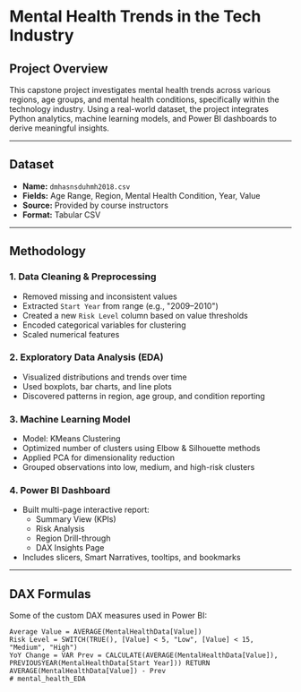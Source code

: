 #  Mental Health Trends in the Tech Industry

## Project Overview

This capstone project investigates mental health trends across various regions, age groups, and mental health conditions, specifically within the technology industry. Using a real-world dataset, the project integrates Python analytics, machine learning models, and Power BI dashboards to derive meaningful insights.

---

## Dataset

- **Name:** `dmhasnsduhmh2018.csv`
- **Fields:** Age Range, Region, Mental Health Condition, Year, Value
- **Source:** Provided by course instructors
- **Format:** Tabular CSV

---

## Methodology

### 1. Data Cleaning & Preprocessing
- Removed missing and inconsistent values
- Extracted `Start Year` from range (e.g., "2009–2010")
- Created a new `Risk Level` column based on value thresholds
- Encoded categorical variables for clustering
- Scaled numerical features

### 2. Exploratory Data Analysis (EDA)
- Visualized distributions and trends over time
- Used boxplots, bar charts, and line plots
- Discovered patterns in region, age group, and condition reporting

### 3. Machine Learning Model
- Model: KMeans Clustering
- Optimized number of clusters using Elbow & Silhouette methods
- Applied PCA for dimensionality reduction
- Grouped observations into low, medium, and high-risk clusters

### 4. Power BI Dashboard
- Built multi-page interactive report:
  - Summary View (KPIs)
  - Risk Analysis
  - Region Drill-through
  - DAX Insights Page
- Includes slicers, Smart Narratives, tooltips, and bookmarks

---

## DAX Formulas

Some of the custom DAX measures used in Power BI:
```DAX
Average Value = AVERAGE(MentalHealthData[Value])
Risk Level = SWITCH(TRUE(), [Value] < 5, "Low", [Value] < 15, "Medium", "High")
YoY Change = VAR Prev = CALCULATE(AVERAGE(MentalHealthData[Value]), PREVIOUSYEAR(MentalHealthData[Start Year])) RETURN AVERAGE(MentalHealthData[Value]) - Prev
# mental_health_EDA
